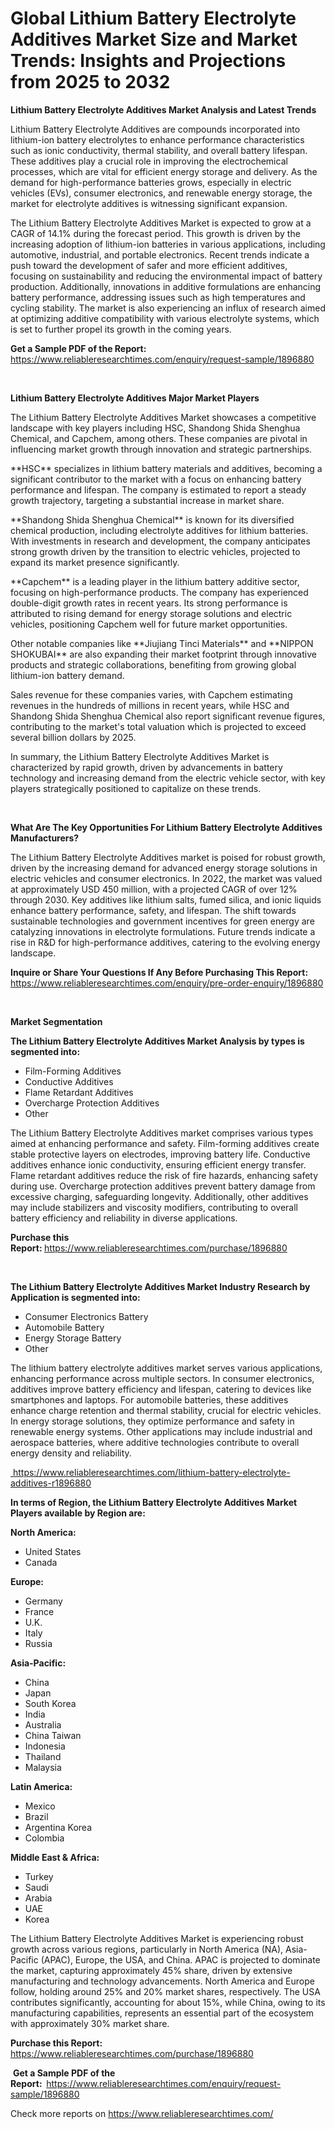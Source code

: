 <p><h1>Global Lithium Battery Electrolyte Additives Market Size and Market Trends: Insights and Projections from 2025 to 2032</h1></p><p><strong>Lithium Battery Electrolyte Additives Market Analysis and Latest Trends</strong></p>
<p><p>Lithium Battery Electrolyte Additives are compounds incorporated into lithium-ion battery electrolytes to enhance performance characteristics such as ionic conductivity, thermal stability, and overall battery lifespan. These additives play a crucial role in improving the electrochemical processes, which are vital for efficient energy storage and delivery. As the demand for high-performance batteries grows, especially in electric vehicles (EVs), consumer electronics, and renewable energy storage, the market for electrolyte additives is witnessing significant expansion.</p><p>The Lithium Battery Electrolyte Additives Market is expected to grow at a CAGR of 14.1% during the forecast period. This growth is driven by the increasing adoption of lithium-ion batteries in various applications, including automotive, industrial, and portable electronics. Recent trends indicate a push toward the development of safer and more efficient additives, focusing on sustainability and reducing the environmental impact of battery production. Additionally, innovations in additive formulations are enhancing battery performance, addressing issues such as high temperatures and cycling stability. The market is also experiencing an influx of research aimed at optimizing additive compatibility with various electrolyte systems, which is set to further propel its growth in the coming years.</p></p>
<p><strong>Get a Sample PDF of the Report:&nbsp;</strong> <a href="https://www.reliableresearchtimes.com/enquiry/request-sample/1896880?utm_campaign=2263&utm_medium=2&utm_source=Github&utm_content=ia&utm_term=02042025&utm_id=lithium-battery-electrolyte-additives">https://www.reliableresearchtimes.com/enquiry/request-sample/1896880</a></p>
<p>&nbsp;</p>
<p><strong>Lithium Battery Electrolyte Additives Major Market Players</strong></p>
<p><p>The Lithium Battery Electrolyte Additives Market showcases a competitive landscape with key players including HSC, Shandong Shida Shenghua Chemical, and Capchem, among others. These companies are pivotal in influencing market growth through innovation and strategic partnerships.</p><p>**HSC** specializes in lithium battery materials and additives, becoming a significant contributor to the market with a focus on enhancing battery performance and lifespan. The company is estimated to report a steady growth trajectory, targeting a substantial increase in market share.</p><p>**Shandong Shida Shenghua Chemical** is known for its diversified chemical production, including electrolyte additives for lithium batteries. With investments in research and development, the company anticipates strong growth driven by the transition to electric vehicles, projected to expand its market presence significantly.</p><p>**Capchem** is a leading player in the lithium battery additive sector, focusing on high-performance products. The company has experienced double-digit growth rates in recent years. Its strong performance is attributed to rising demand for energy storage solutions and electric vehicles, positioning Capchem well for future market opportunities.</p><p>Other notable companies like **Jiujiang Tinci Materials** and **NIPPON SHOKUBAI** are also expanding their market footprint through innovative products and strategic collaborations, benefiting from growing global lithium-ion battery demand.</p><p>Sales revenue for these companies varies, with Capchem estimating revenues in the hundreds of millions in recent years, while HSC and Shandong Shida Shenghua Chemical also report significant revenue figures, contributing to the market's total valuation which is projected to exceed several billion dollars by 2025.</p><p>In summary, the Lithium Battery Electrolyte Additives Market is characterized by rapid growth, driven by advancements in battery technology and increasing demand from the electric vehicle sector, with key players strategically positioned to capitalize on these trends.</p></p>
<p>&nbsp;</p>
<p><strong>What Are The Key Opportunities For Lithium Battery Electrolyte Additives Manufacturers?</strong></p>
<p><p>The Lithium Battery Electrolyte Additives market is poised for robust growth, driven by the increasing demand for advanced energy storage solutions in electric vehicles and consumer electronics. In 2022, the market was valued at approximately USD 450 million, with a projected CAGR of over 12% through 2030. Key additives like lithium salts, fumed silica, and ionic liquids enhance battery performance, safety, and lifespan. The shift towards sustainable technologies and government incentives for green energy are catalyzing innovations in electrolyte formulations. Future trends indicate a rise in R&D for high-performance additives, catering to the evolving energy landscape.</p></p>
<p><strong>Inquire or Share Your Questions If Any Before Purchasing This Report:</strong> <a href="https://www.reliableresearchtimes.com/enquiry/pre-order-enquiry/1896880?utm_campaign=2263&utm_medium=2&utm_source=Github&utm_content=ia&utm_term=02042025&utm_id=lithium-battery-electrolyte-additives">https://www.reliableresearchtimes.com/enquiry/pre-order-enquiry/1896880</a></p>
<p>&nbsp;</p>
<p><strong>Market Segmentation</strong></p>
<p><strong>The Lithium Battery Electrolyte Additives Market Analysis by types is segmented into:</strong></p>
<p><ul><li>Film-Forming Additives</li><li>Conductive Additives</li><li>Flame Retardant Additives</li><li>Overcharge Protection Additives</li><li>Other</li></ul></p>
<p><p>The Lithium Battery Electrolyte Additives market comprises various types aimed at enhancing performance and safety. Film-forming additives create stable protective layers on electrodes, improving battery life. Conductive additives enhance ionic conductivity, ensuring efficient energy transfer. Flame retardant additives reduce the risk of fire hazards, enhancing safety during use. Overcharge protection additives prevent battery damage from excessive charging, safeguarding longevity. Additionally, other additives may include stabilizers and viscosity modifiers, contributing to overall battery efficiency and reliability in diverse applications.</p></p>
<p><strong>Purchase this Report:&nbsp;</strong><a href="https://www.reliableresearchtimes.com/purchase/1896880?utm_campaign=2263&utm_medium=2&utm_source=Github&utm_content=ia&utm_term=02042025&utm_id=lithium-battery-electrolyte-additives">https://www.reliableresearchtimes.com/purchase/1896880</a></p>
<p>&nbsp;</p>
<p><strong>The Lithium Battery Electrolyte Additives Market Industry Research by Application is segmented into:</strong></p>
<p><ul><li>Consumer Electronics Battery</li><li>Automobile Battery</li><li>Energy Storage Battery</li><li>Other</li></ul></p>
<p><p>The lithium battery electrolyte additives market serves various applications, enhancing performance across multiple sectors. In consumer electronics, additives improve battery efficiency and lifespan, catering to devices like smartphones and laptops. For automobile batteries, these additives enhance charge retention and thermal stability, crucial for electric vehicles. In energy storage solutions, they optimize performance and safety in renewable energy systems. Other applications may include industrial and aerospace batteries, where additive technologies contribute to overall energy density and reliability.</p></p>
<p><a href="https://www.reliableresearchtimes.com/lithium-battery-electrolyte-additives-r1896880?utm_campaign=2263&utm_medium=2&utm_source=Github&utm_content=ia&utm_term=02042025&utm_id=lithium-battery-electrolyte-additives">&nbsp;https://www.reliableresearchtimes.com/lithium-battery-electrolyte-additives-r1896880</a></p>
<p><strong>In terms of Region, the Lithium Battery Electrolyte Additives Market Players available by Region are:</strong></p>
<p>
    <p> <strong> North America: </strong>
        <ul>
            <li>United States</li>
            <li>Canada</li>
        </ul>
        </p> 
    <p> <strong> Europe: </strong>
        <ul>
            <li>Germany</li>
            <li>France</li>
            <li>U.K.</li>
            <li>Italy</li>
            <li>Russia</li>
        </ul>
        </p> 
    <p> <strong> Asia-Pacific: </strong>
        <ul>
            <li>China</li>
            <li>Japan</li>
            <li>South Korea</li>
            <li>India</li>
            <li>Australia</li>
            <li>China Taiwan</li>
            <li>Indonesia</li>
            <li>Thailand</li>
            <li>Malaysia</li>
        </ul>
        </p> 
    <p> <strong> Latin America: </strong>
        <ul>
            <li>Mexico</li>
            <li>Brazil</li>
            <li>Argentina Korea</li>
            <li>Colombia</li>
        </ul>
        </p> 
    <p> <strong> Middle East & Africa: </strong>
        <ul>
            <li>Turkey</li>
            <li>Saudi</li>
            <li>Arabia</li>
            <li>UAE</li>
            <li>Korea</li>
        </ul>
    </p>
    </p>
<p><p>The Lithium Battery Electrolyte Additives Market is experiencing robust growth across various regions, particularly in North America (NA), Asia-Pacific (APAC), Europe, the USA, and China. APAC is projected to dominate the market, capturing approximately 45% share, driven by extensive manufacturing and technology advancements. North America and Europe follow, holding around 25% and 20% market shares, respectively. The USA contributes significantly, accounting for about 15%, while China, owing to its manufacturing capabilities, represents an essential part of the ecosystem with approximately 30% market share.</p></p>
<p><strong>Purchase this Report: </strong><a href="https://www.reliableresearchtimes.com/purchase/1896880?utm_campaign=2263&utm_medium=2&utm_source=Github&utm_content=ia&utm_term=02042025&utm_id=lithium-battery-electrolyte-additives">https://www.reliableresearchtimes.com/purchase/1896880</a></p>
<p>&nbsp;<strong>Get a Sample PDF of the Report:&nbsp;&nbsp;</strong><a href="https://www.reliableresearchtimes.com/enquiry/request-sample/1896880?utm_campaign=2263&utm_medium=2&utm_source=Github&utm_content=ia&utm_term=02042025&utm_id=lithium-battery-electrolyte-additives">https://www.reliableresearchtimes.com/enquiry/request-sample/1896880</a></p>
<p><strong></strong></p>
<p>Check more reports on <a href="https://www.reliableresearchtimes.com/?utm_campaign=2263&utm_medium=2&utm_source=Github&utm_content=ia&utm_term=02042025&utm_id=lithium-battery-electrolyte-additives">https://www.reliableresearchtimes.com/</a></p>